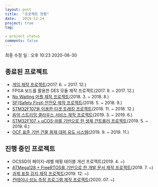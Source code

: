 ```yaml
---
layout: post
title:  "프로젝트 현황"
date:   2019-12-24
project: true
tag:

- project status
comments: false
---
```

최종 수정 일 : 오후 10:23 2020-06-30


## 종료된 프로젝트

* [게임 제작 프로젝트](https://gamejolt.com/games/sinbaram/303545)(2017. 6. ~ 2017. 12.)
* FPGA 보드를 활용한 DES 모듈 제작 프로젝트(2017. 9. ~ 2017. 12.)
* [No Waiting 어플 제작 프로젝트](https://github.com/BlaCkinkGJ/No-Waiting)(2018. 3. ~ 2018. 8.)
* [SF(Safety First) 안전모 제작 프로젝트](https://github.com/BlaCkinkGJ/Safety-Helmet-Embedded-Device)(2018. 5. ~ 2018. 9.)
* [STM32F107을 이용한 타겟 트래킹 프로젝트](https://github.com/BlaCkinkGJ/STM32F107-Hardware-Term)(2018. 11. ~ 2018. 12.)
* [음악 스트리밍 클라우스 서비스 제작 프로젝트](https://github.com/BlaCkinkGJ/MusicCloud)(2019. 3. ~ 2019. 6.)
* [STM32F107 + μCOS-Ⅲ를 기반으로 한 생체 건트롤러 프로젝트](https://github.com/BlaCkinkGJ/HandContoller)(2019. 5. ~ 2019. 6.)
* [OCF 표준 기반 건물 화재 대피 유도 시스템](https://github.com/2nd-Chance/Fire-evacuation-guidance-system-IoT)(2019. 9. ~ 2019. 11.)

## 진행 중인 프로젝트

- OCSSD의 페이지-레벨 매핑 테이블 개선 프로젝트(2019. 4. ~)
- [ATMega128 + FreeRTOS를 기반으로 한 개발 문서 제작 프로젝트](https://github.com/BlaCkinkGJ/Atmega128-SimpleProject-FreeRTOS)(2019. 7. ~)
- [과제 표절 감지 제작 프로젝트](https://github.com/BlaCkinkGJ/catch-me-if-you-can)(2019. 12. ~)
- [컨테이너 성능 측정 프로그램 제작 프로젝트](https://github.com/BlaCkinkGJ/trace-replay-with-cgroup)(2020. 07. ~)

